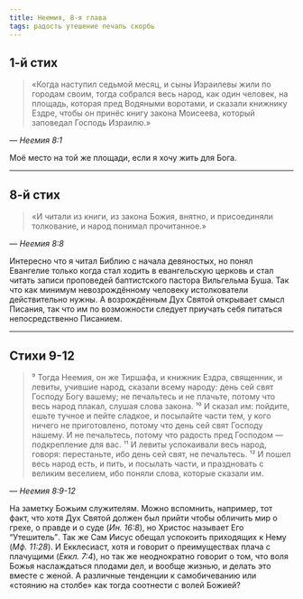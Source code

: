 ```yaml
---
title: Неемия, 8-я глава
tags: радость утешение печаль скорбь
---
```


## 1-й стих

> «Когда наступил седьмой месяц, и сыны Израилевы жили по городам своим, тогда собрался весь народ, как один человек, на площадь,
> которая пред Водяными воротами, и сказали книжнику Ездре, чтобы он принёс книгу закона Моисеева, который заповедал Господь Израилю.»

— <cite>Неемия 8:1</cite>

Моё место на той же площади, если я хочу жить для Бога.

***

## 8-й стих

> «И читали из книги, из закона Божия, внятно, и присоединяли толкование, и народ понимал прочитанное.»

— <cite>Неемия 8:8</cite>

Интересно что я читал Библию с начала девяностых, но понял Евангелие только когда стал ходить в евангельскую церковь и стал читать записи проповедей баптистского пастора Вильгельма Буша. Так что как минимум невозрождённому человеку истолкователи действительно нужны. А возрождённым Дух Святой открывает смысл Писания, так что им по возможности следует приучать себя питаться непосредственно Писанием.

***

## Стихи 9-12

> ⁹ Тогда Неемия, он же Тиршафа, и книжник Ездра, священник, и левиты, учившие народ, сказали всему народу:
> день сей свят Господу Богу вашему; не печальтесь и не плачьте, потому что весь народ плакал, слушая слова закона.
> ¹⁰ И сказал им: пойдите, ешьте тучное и пейте сладкое, и посылайте части тем, у кого ничего не приготовлено,
> потому что день сей свят Господу нашему. И не печальтесь, потому что радость пред Господом — подкрепление для вас.
> ¹¹ И левиты успокаивали весь народ, говоря: перестаньте, ибо день сей свят, не печальтесь.
> ¹² И пошел весь народ есть, и пить, и посылать части, и праздновать с великим веселием, ибо поняли слова,
> которые сказали им.

— <cite>Неемия 8:9-12</cite>

На заметку Божьим служителям. Можно вспомнить, например, тот факт, что хотя Дух Святой должен был прийти
чтобы обличить мир о грехе, о правде и о суде (<cite>Ин. 16:8</cite>), но Христос называет Его <q>Утешитель</q>.
Так же Сам Иисус обещал успокоить приходящих к Нему (<cite>Мф. 11:28</cite>). И Екклесиаст, хотя и говорит о преимуществах
плача с плачущими (<cite>Еккл. 7:4</cite>), но так же неоднократно говорит о том, что воля Божья наслаждаться плодами дел, и вообще жизнью, и делать это вместе с женой. А различные тенденции
к самобичеванию или «стоянию на столбе» как тогда соотнести с волей Божией?
